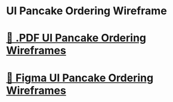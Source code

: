 # UI Pancake Ordering Wireframe

# [📄 .PDF UI Pancake Ordering Wireframes](UI-Pancake-Wireframes.pdf)
# [📄 Figma UI Pancake Ordering Wireframes](https://www.figma.com/proto/H2vi7r88XA9nmeoZ5aygE7/Pancake-Ordering-Wireframe?node-id=5-2&p=f&t=zp7Llw32YSC0qlX1-1&scaling=min-zoom&content-scaling=fixed&page-id=0%3A1&starting-point-node-id=5%3A2)
